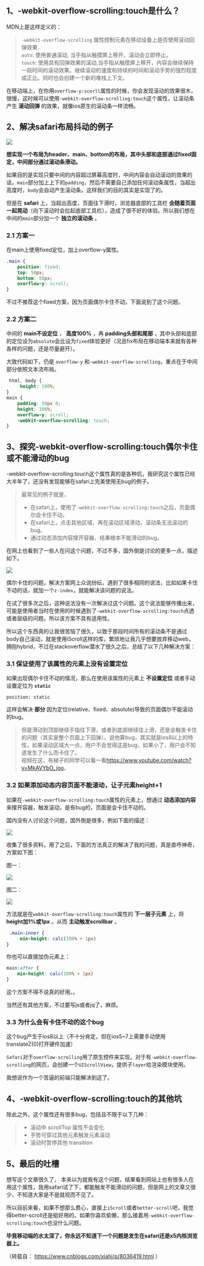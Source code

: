 
## 1、-webkit-overflow-scrolling:touch是什么？

MDN上是这样定义的：

> `-webkit-overflow-scrolling` 属性控制元素在移动设备上是否使用滚动回弹效果.  
>  `auto`: 使用普通滚动, 当手指从触摸屏上移开，滚动会立即停止。  
>  `touch`: 使用具有回弹效果的滚动,当手指从触摸屏上移开，内容会继续保持一段时间的滚动效果。继续滚动的速度和持续的时间和滚动手势的强烈程度成正比。同时也会创建一个新的堆栈上下文。

在移动端上，在你用`overflow-y:scorll`属性的时候，你会发现滚动的效果很木，很慢，这时候可以使用`-webkit-overflow-scrolling:touch`这个属性，让滚动条产生 **滚动回弹** 的效果，就像ios原生的滚动条一样流畅。

## 2、解决safari布局抖动的例子

![](https://images2017.cnblogs.com/blog/1294929/201712/1294929-20171214103503613-582028000.png)

**想实现一个布局为header、main、bottom的布局，其中头部和底部通过fixed固定，中间部分通过滚动条滑动。**

如果目的是实现只要中间的内容超过屏幕高度时，中间内容会自动滚动的效果的话，`main`部分加上上下的`padding`，然后不需要自己添加任何滚动条属性，当超出高度时，`body`会自动产生滚动条。这样我们的目的其实是实现了的。

但是在 **safari** 上，当超出高度，页面往下滑时，浏览器底部的工具栏 **会随着页面一起晃动**（向下滚动时会拉起底部工具栏），造成了很不好的体验。所以我们想在中间的`main`部分加一个 **独立的滚动条** 。

### 2.1 方案一

在main上使用fixed定位，加上overflow-y属性。

```css
.main {
    position: fixed;
    top: 50px;
    bottom: 50px;
    overflow-y: scroll;
}
```

不过不推荐这个fixed方案，因为页面偶尔卡住不动，下面说到了这个问题。

### 2.2 方案二

中间的 **main不设定位** ， **高度100%** ，再 **padding头部和尾部** ，其中头部和底部的定位设为`absolute`会比设为`fixed`体验更好（况且fix布局在移动端本来就有各种各样的问题，还是尽量避开）。

大致代码如下，仍是 `overflow-y` 和`-webkit-overflow-scrolling`，重点在于中间部分依照文本流布局。

```css
 html, body {
     height: 100%;
}
main {
    padding: 50px 0;
    height: 100%;
    overflow-y: scroll;
    -webkit-overflow-scrolling: touch;
}
```

## 3、探究-webkit-overflow-scrolling:touch偶尔卡住或不能滑动的bug

-webkit-overflow-scrolling:touch这个属性真的是各种坑，我研究这个属性已经大半年了，还没有发现能够在safari上完美使用无bug的例子。

> 最常见的例子就是，
>
>   * 在safari上，使用了`-webkit-overflow-scrolling:touch`之后，页面偶尔会卡住不动。
>   * 在safari上，点击其他区域，再在滚动区域滑动，滚动条无法滚动的bug。
>   * 通过动态添加内容撑开容器，结果根本不能滑动的bug。
>

在网上也看到了一些人在问这个问题，不过不多，国外倒是讨论的更多一点，描述如下。

![](https://images2017.cnblogs.com/blog/1294929/201712/1294929-20171214103539816-1960538934.png)

偶尔卡住的问题，解决方案网上众说纷纭，遇到了很多相同的说法，比如如果卡住不动的话，就加一个`z-index`，就能解决该问题的说法。

在试了很多次之后，这种说法没有一次解决过这个问题。这个说法能够传播出来，可能是使用者当时在使用的时候遇到了`-webkit-overflow-scrolling:touch`点透或者层级的问题。所以该方案不具有适用性。

所以这个东西真的让我很苦恼了很久，以致于那段时间所有的滚动条不是通过body自己滚动，就是使用iScroll这样的库，繁琐地让我几乎想要放弃移动web，拥抱hybrid，不过在stackoverflow潜水了很久之后，总结了以下几种解决方案：

### 3.1 保证使用了该属性的元素上没有设置定位

如果出现偶尔卡住不动的情况，那么在使用该属性的元素上 **不设置定位** 或者手动设置定位为 **`static`**

```
position: static
```

这样会解决 **部分** 因为定位(relative、fixed、absolute)导致的页面偶尔不能滚动的bug。

>
> 但是滑动到顶部继续手指往下滑，或者到底部继续往上滑，还是会触发卡住的问题（其实是整个页面上下回弹），说他算bug，其实就是ios8以上的特性，如果滚动区域大一点，用户不会觉得这是bug，如果小了，用户会不知道发生了什么而卡住了。  
>  视频在这，有梯子的同学可以看一看<https://www.youtube.com/watch?v=MkAVYbO_joo>。

### 3.2 如果添加动态内容页面不能滚动，让子元素height+1

如果在`-webkit-overflow-scrolling:touch`属性的元素上，想通过 **动态添加内容** 来撑开容器，触发滚动，是有bug的，页面是会卡住不动的。

国内没有人讨论这个问题，国外倒是很多，例如下面的描述：

![](https://images2017.cnblogs.com/blog/1294929/201712/1294929-20171214103630754-707308829.png)

收集了很多资料，用了之后，下面的方法真正的解决了我的问题，真是直呼神奇，方案如下图：

图一：

![](https://images2017.cnblogs.com/blog/1294929/201712/1294929-20171214103636379-1667026180.png)

图二：

![](https://images2017.cnblogs.com/blog/1294929/201712/1294929-20171214103640113-1071673514.png)

方法就是在`webkit-overflow-scrolling:touch`属性的 **下一层子元素** 上，将 **height加1%或1px** 。从而
**主动触发scrollbar** 。

```css
 .main-inner {
     min-height: calc(100% + 1px)
}
```

你也可以直接加伪元素上：

```css
main:after {
    min-height: calc(100% + 1px)
}
```

这个方案不得不说真的好用。。

当然还有其他方案，不过要写js或者jq了，麻烦。

### 3.3 为什么会有卡住不动的这个bug

这个bug产生于ios8以上（不十分肯定，但在ios5~7上需要手动使用translateZ(0)打开硬件加速）

`Safari`对于`overflow-scrolling`用了原生控件来实现。对于有`-webkit-overflow-
scrolling`的网页，会创建一个`UIScrollView`，提供子`layer`给渲染模块使用。

我想说作为一个苦逼的前端只能解决到这了。

## 4、-webkit-overflow-scrolling:touch的其他坑

除此之外，这个属性还有很多bug，包括且不限于以下几种：

>   * 滚动中 scrollTop 属性不会变化
>   * 手势可穿过其他元素触发元素滚动
>   * 滚动时暂停其他 transition
>

## 5、最后的吐槽

想写这个文章很久了，
本来以为就我有这个问题，结果看到网站上也有很多人在用这个属性，我用safari试了下，都能触发不能滑动的问题，但是网上的文章又很少，不知道大家是不是就视而不见了。

所以目前来看，如果不想那么费心，直接上`iScroll`或者`better-scroll`吧，我觉得better-scroll还是挺好用的。如果你喜欢偷懒，那么接着用`-webkit-overflow-scrolling:touch`也没什么问题。

**毕竟移动端的水太深了，你永远不知道下一个问题是发生在safari还是x5内核浏览器上。**



（转载自： https://www.cnblogs.com/xiahj/p/8036419.html ）